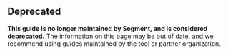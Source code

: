 ## Deprecated

**This guide is no longer maintained by Segment, and is considered deprecated.** The information on this page may be out of date, and we recommend using guides maintained by the tool or partner organization.
